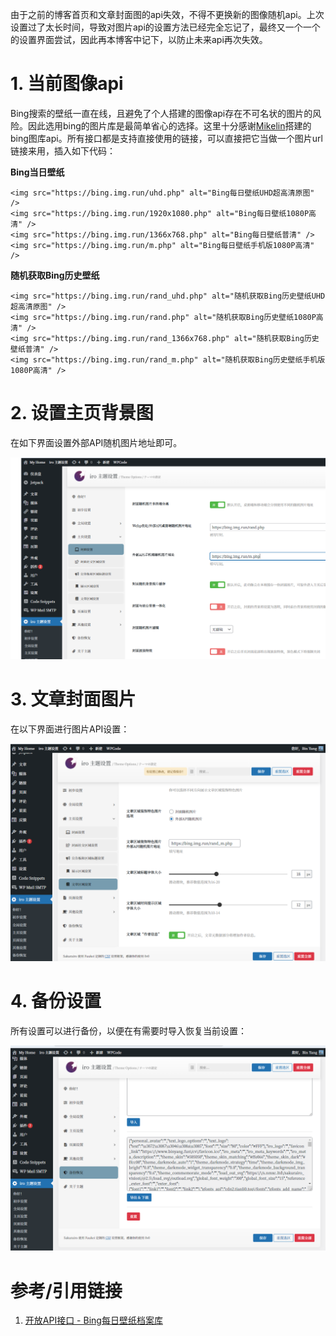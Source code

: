 由于之前的博客首页和文章封面图的api失效，不得不更换新的图像随机api。上次设置过了太长时间，导致对图片api的设置方法已经完全忘记了，最终又一个一个的设置界面尝试，因此再本博客中记下，以防止未来api再次失效。

# 1. 当前图像api

Bing搜索的壁纸一直在线，且避免了个人搭建的图像api存在不可名状的图片的风险。因此选用bing的图片库是最简单省心的选择。这里十分感谢[Mikelin](https://bing.img.run/)搭建的bing图库api。所有接口都是支持直接使用的链接，可以直接把它当做一个图片url链接来用，插入如下代码：

**Bing当日壁纸**

    <img src="https://bing.img.run/uhd.php" alt="Bing每日壁纸UHD超高清原图" />
    <img src="https://bing.img.run/1920x1080.php" alt="Bing每日壁纸1080P高清" />
    <img src="https://bing.img.run/1366x768.php" alt="Bing每日壁纸普清" />
    <img src="https://bing.img.run/m.php" alt="Bing每日壁纸手机版1080P高清" />

**随机获取Bing历史壁纸**

    <img src="https://bing.img.run/rand_uhd.php" alt="随机获取Bing历史壁纸UHD超高清原图" />
    <img src="https://bing.img.run/rand.php" alt="随机获取Bing历史壁纸1080P高清" />
    <img src="https://bing.img.run/rand_1366x768.php" alt="随机获取Bing历史壁纸普清" />
    <img src="https://bing.img.run/rand_m.php" alt="随机获取Bing历史壁纸手机版1080P高清" />

# 2. 设置主页背景图

在如下界面设置外部API随机图片地址即可。

![](https://raw.githubusercontent.com/binyang424/GoogleColabFiles/main/mdimage/%E4%B8%BB%E9%A2%98%E9%9A%8F%E6%9C%BA%E5%9B%BE%E7%89%87api%E8%AE%BE%E7%BD%AE/image-20240527172211756.png)

# 3. 文章封面图片

在以下界面进行图片API设置：

![image-20240527173700100](mdimage/主题随机图片api设置/image-20240527173700100.png)

# 4. 备份设置

所有设置可以进行备份，以便在有需要时导入恢复当前设置：

![image-20240527173813974](mdimage/主题随机图片api设置/image-20240527173813974.png)

# 参考/引用链接

1. [开放API接口 - Bing每日壁纸档案库](https://bing.img.run/api.html)
